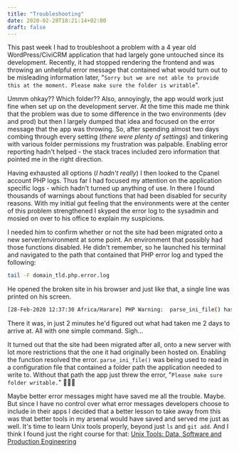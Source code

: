 ```yaml
---
title: "Troubleshooting"
date: 2020-02-28T18:21:14+02:00
draft: false
---
```


This past week I had to troubleshoot a problem with a 4 year old WordPress/CiviCRM application that had largely gone untouched since its development. Recently, it had stopped rendering the frontend and was throwing an unhelpful error message that contained what would turn out to be misleading information later, "`Sorry but we are not able to provide this at the moment. Please make sure the folder is writable`".

Ummm ohkay?? Which folder?? Also, annoyingly, the app would work just fine when set up on the development server. At the time this made me think that the problem was due to some difference in the two environments (dev and prod) but then I largely dumped that idea and focused on the error message that the app was throwing. So, after spending almost two days combing through every setting (*there were plenty of settings*) and tinkering with various folder permissions my frustration was palpable. Enabling error reporting hadn't helped -  the stack traces included zero information that pointed me in the right direction.

Having exhausted all options (*I hadn't really*) I then looked to the Cpanel account PHP logs. Thus far I had focused my attention on the application specific logs - which hadn't turned up anything of use. In there I found thousands of warnings about functions that had been disabled for security reasons. With my initial gut feeling that the environments were at the center of this problem strengthened I skyped the error log to the sysadmin and mosied on over to his office to explain my suspicions. 

I needed him to confirm whether or not the site had been migrated onto a new server/environment at some point. An environment that possibly had those functions disabled. He didn't remember, so he launched his terminal and navigated to the path that contained that PHP error log and typed the following:

```bash
tail -F domain_tld.php.error.log
```
He opened the broken site in his browser and just like that, a single line was printed on his screen.

```bash
[28-Feb-2020 12:37:30 Africa/Harare] PHP Warning:  parse_ini_file() has been disabled for security reasons in /home/xxxxxxxxx/public_html/wp-content/plugins/civicrm/civicrm/packages/IDS/Init.php on line 92
```
There it was, in just 2 minutes he'd figured out what had taken me 2 days to arrive at. All with one simple command. Sigh...

It turned out that the site had been migrated after all, onto a new server with lot more restrictions that the one it had originally been hosted on. Enabling the function resolved the error. `parse_ini_file()` was being used to read in a configuration file that contained a folder path the application needed to write to. Without that path the app just threw the error, "`Please make sure folder writable.`" 🤦🏾‍♂️

Maybe better error messages might have saved me all the trouble. Maybe. But since I have no control over what error messages developers choose to include in their apps I decided that a better lesson to take away from this was that better tools in my arsenal would have saved and served me just as well. It's time to learn Unix tools properly, beyond just `ls` and `git add`. And I think I found just the right course for that: [Unix Tools: Data, Software and Production Engineering](https://www.edx.org/course/unix-tools-data-software-and-production-engineering)

